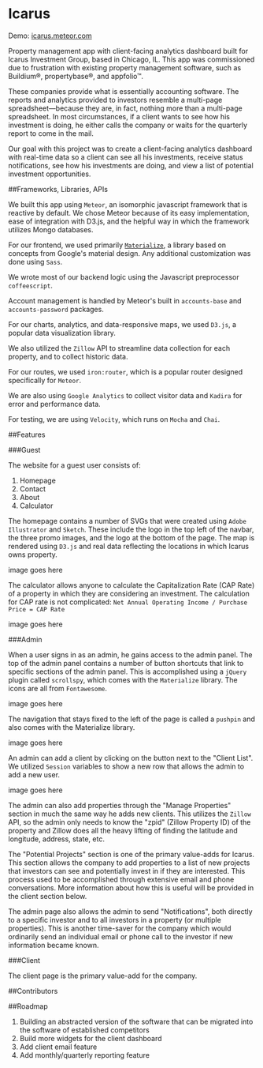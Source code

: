 Icarus
================

Demo: [icarus.meteor.com](http://icarus.meteor.com)

Property management app with client-facing analytics dashboard built for Icarus Investment Group, based in Chicago, IL. This app was commissioned due to frustration with existing property management software, such as Buildium®, propertybase®, and appfolio™. 

These companies provide what is essentially accounting software. The reports and analytics provided to investors resemble a multi-page spreadsheet—because they are, in fact, nothing more than a multi-page spreadsheet. In most circumstances, if a client wants to see how his investment is doing, he either calls the company or waits for the quarterly report to come in the mail.

Our goal with this project was to create a client-facing analytics dashboard with real-time data so a client can see all his investments, receive status notifications, see how his investments are doing, and view a list of potential investment opportunities. 

##Frameworks, Libraries, APIs

We built this app using `Meteor`, an isomorphic javascript framework that is reactive by default. We chose Meteor because of its easy implementation, ease of integration with D3.js, and the helpful way in which the framework utilizes Mongo databases. 

For our frontend, we used primarily [`Materialize`](materializecss.com), a library based on concepts from Google's material design. Any additional customization was done using `Sass`.

We wrote most of our backend logic using the Javascript preprocessor `coffeescript`.

Account management is handled by Meteor's built in `accounts-base` and `accounts-password` packages.

For our charts, analytics, and data-responsive maps, we used `D3.js`, a popular data visualization library.

We also utilized the `Zillow` API to streamline data collection for each property, and to collect historic data. 

For our routes, we used `iron:router`, which is a popular router designed specifically for `Meteor`.

We are also using `Google Analytics` to collect visitor data and `Kadira` for error and performance data.

For testing, we are using `Velocity`, which runs on `Mocha` and `Chai`. 

##Features

###Guest

The website for a guest user consists of:

1. Homepage
2. Contact
3. About
4. Calculator

The homepage contains a number of SVGs that were created using `Adobe Illustrator` and `Sketch`. These include the logo in the top left of the navbar, the three promo images, and the logo at the bottom of the page. The map is rendered using `D3.js` and real data reflecting the locations in which Icarus owns property. 

image goes here

The calculator allows anyone to calculate the Capitalization Rate (CAP Rate) of a property in which they are considering an investment. The calculation for CAP rate is not complicated: `Net Annual Operating Income / Purchase Price = CAP Rate`

image goes here

###Admin

When a user signs in as an admin, he gains access to the admin panel. The top of the admin panel contains a number of button shortcuts that link to specific sections of the admin panel. This is accomplished using a `jQuery` plugin called `scrollspy`, which comes with the `Materialize` library. The icons are all from `Fontawesome`. 

image goes here

The navigation that stays fixed to the left of the page is called a `pushpin` and also comes with the Materialize library. 

image goes here

An admin can add a client by clicking on the button next to the "Client List". We utilized `Session` variables to show a new row that allows the admin to add a new user. 

image goes here

The admin can also add properties through the "Manage Properties" section in much the same way he adds new clients. This utilizes the `Zillow` API, so the admin only needs to know the "zpid" (Zillow Property ID) of the property and Zillow does all the heavy lifting of finding the latitude and longitude, address, state, etc. 

The "Potential Projects" section is one of the primary value-adds for Icarus. This section allows the company to add properties to a list of new projects that investors can see and potentially invest in if they are interested. This process used to be accomplished through extensive email and phone conversations. More information about how this is useful will be provided in the client section below.

The admin page also allows the admin to send "Notifications", both directly to a specific investor and to all investors in a property (or multiple properties). This is another time-saver for the company which would ordinarily send an individual email or phone call to the investor if new information became known. 

###Client

The client page is the primary value-add for the company. 

##Contributors


##Roadmap

1. Building an abstracted version of the software that can be migrated into the software of established competitors
2. Build more widgets for the client dashboard
3. Add client email feature
4. Add monthly/quarterly reporting feature
